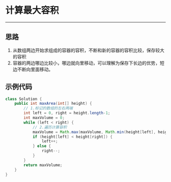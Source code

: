 # 计算最大容积
---
## 思路
1. 从数组两边开始求组成的容器的容积，不断和新的容器的容积比较，保存较大的容积
2. 容器的两边哪边比较小，哪边就向里移动，可以理解为保存下长边的优势，短边不断向里面移动。

## 示例代码
``` java
class Solution {
    public int maxArea(int[] height) {
        // 1.标记的数组的左右两端
        int left = 0, right = height.length-1;
        int maxVolume = 0;
        while (left < right) {
            // 2.遍历计算容积
            maxVolume = Math.max(maxVolume, Math.min(height[left], height[right])*(right - left));
            if (height[left] < height[right]) {
                left++;
            } else {
                right--;
            }
        }
        return maxVolume;
    }
}
```
